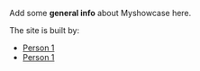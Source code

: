 Add some **general info** about Myshowcase here.

The site is built by:

- [Person 1](https://example.org)
- [Person 1](https://example.org)
